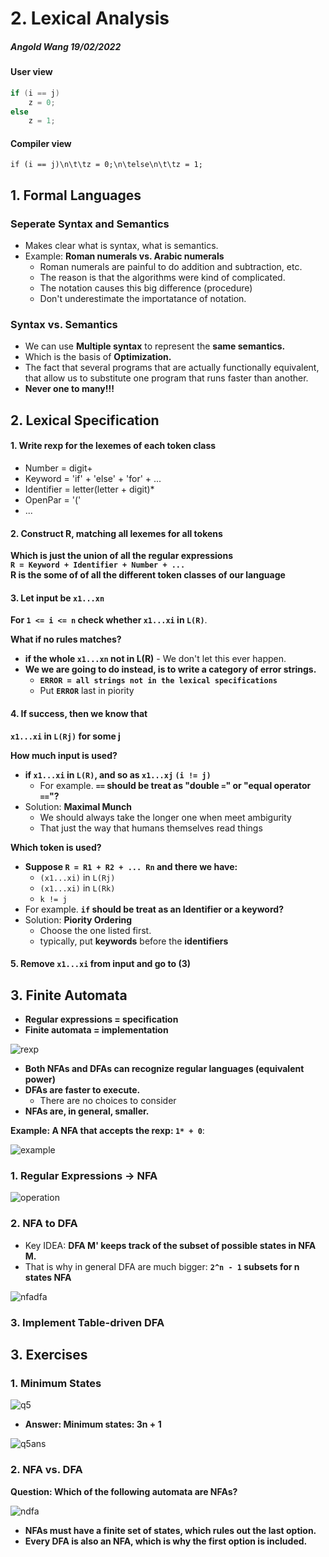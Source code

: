 # 2. Lexical Analysis
##### Angold Wang 19/02/2022


#### User view
```c
if (i == j) 
    z = 0;
else 
    z = 1;
```

#### Compiler view
```
if (i == j)\n\t\tz = 0;\n\telse\n\t\tz = 1;
```

## 1. Formal Languages

### Seperate Syntax and Semantics
* Makes clear what is syntax, what is semantics.
* Example: **Roman numerals vs. Arabic numerals**
    * Roman numerals are painful to do addition and subtraction, etc.
    * The reason is that the algorithms were kind of complicated.
    * The notation causes this big difference (procedure)
    * Don't underestimate the importatance of notation.

### Syntax vs. Semantics
* We can use **Multiple syntax** to represent the **same semantics.**
* Which is the basis of **Optimization.**
* The fact that several programs that are actually functionally equivalent, that allow us to substitute one program that runs faster than another.
* **Never one to many!!!**

## 2. Lexical Specification
#### 1. Write rexp for the lexemes of each token class
* Number = digit+
* Keyword = 'if' + 'else' + 'for' + ...
* Identifier = letter(letter + digit)\*
* OpenPar = '('
* ...

#### 2. Construct R, matching all lexemes for all tokens
**Which is just the union of all the regular expressions**<br>
**`R = Keyword + Identifier + Number + ...`**<br>
**R is the some of of all the different token classes of our language**

#### 3. Let input be `x1...xn`
**For `1 <= i <= n` check whether `x1...xi` in `L(R)`**.<br>

**What if no rules matches?**
* **if the whole `x1...xn` not in L(R)** - We don't let this ever happen.
* **We we are going to do instead, is to write a category of error strings.**
    * **`ERROR = all strings not in the lexical specifications`**
    * Put **`ERROR`** last in piority

#### 4. If success, then we know that
**`x1...xi` in `L(Rj)` for some j**

**How much input is used?**
* **if `x1...xi` in `L(R)`, and so as `x1...xj` `(i != j)`**
    * For example. **`==` should be treat as "double `=`" or "equal operator `==`"?**
* Solution: **Maximal Munch**
    * We should always take the longer one when meet ambigurity
    * That just the way that humans themselves read things


**Which token is used?**
* **Suppose `R = R1 + R2 + ... Rn` and there we have:**
    * `(x1...xi)` in `L(Rj)`
    * `(x1...xi)` in `L(Rk)`
    * `k != j`
* For example. **`if` should be treat as an Identifier or a keyword?**
* Solution: **Piority Ordering**
    * Choose the one listed first. 
    * typically, put **keywords** before the **identifiers**


#### 5. Remove `x1...xi` from input and go to (3)

## 3. Finite Automata
* **Regular expressions = specification**
* **Finite automata = implementation**

![rexp](Sources/rexp.png)

* **Both NFAs and DFAs can recognize regular languages (equivalent power)**
* **DFAs are faster to execute.**
    * There are no choices to consider
* **NFAs are, in general, smaller.**


**Example: A NFA that accepts the rexp: `1* + 0`**:

![example](Sources/example.png)

### 1. Regular Expressions -> NFA

![operation](Sources/operation.png)

### 2. NFA to DFA

* Key IDEA: **DFA M' keeps track of the subset of possible states in NFA M.**
* That is why in general DFA are much bigger: **`2^n - 1` subsets for n states NFA**

![nfadfa](Sources/nfadfa.png)


### 3. Implement Table-driven DFA

## 3. Exercises

### 1. Minimum States
![q5](Sources/q5.png)

* **Answer: Minimum states: 3n + 1**


![q5ans](Sources/q5ans.png)

### 2. NFA vs. DFA
**Question: Which of the following automata are NFAs?**

![ndfa](Sources/ndfa.png)

* **NFAs must have a finite set of states, which rules out the last option.**
* **Every DFA is also an NFA, which is why the first option is included.**




































